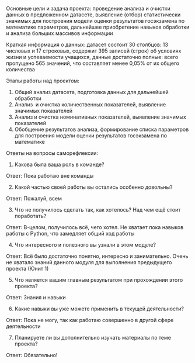 Основные цели и задача проекта: проведение анализа и очистки данных в предложенном датасете, выявление (отбор) статистически значимых для построения модели оценки результатов госэкзамена по математике параметров, дальнейшее приобретение навыков обработки и анализа больших массивов информации


Краткая информация о данных: датасет состоит 30 столбцов: 13 числовых и 17 строковых, содержит 395 записей (строк) об условиях жизни и успеваемости учащихся, данные достаточно полные: всего пропущено 565 значений, что составляет менее 0,05% от их общего количества


Этапы работы над проектом:
1. Общий анализ датасета, подготовка данных для дальнейшей обработки
2. Анализ  и очистка количественных показателей, выявление значимых показателей
3. Анализ и очистка номинативных показателей, выявление значимых показателей
4. Обобщение результатов анализа, формирование списка параметров для построения модели оценки результатов госэкзамена по математике


Ответы на вопросы саморефлексии:

1. Какова была ваша роль в команде?

Ответ: Пока работаю вне команды

2. Какой частью своей работы вы остались особенно довольны?

Ответ: Пожалуй, всем

3. Что не получилось сделать так, как хотелось? Над чем ещё стоит поработать?

Ответ: В-целом, получилось всё, чего хотел. Не хватает пока навыков работы с Python, что замедляет общий ход работы

4. Что интересного и полезного вы узнали в этом модуле?

Ответ: Всё было достаточно понятно, интересно и занимательно. Очень не хватало знаний данного модуля для выполнения предыдущего проекта (Юнит 1)

5. Что является вашим главным результатом при прохождении этого проекта?

Ответ: Знания и навыки

6. Какие навыки вы уже можете применить в текущей деятельности?

Ответ: Пока не могу, так как работаю совершенно в другой сфере деятельности

7. Планируете ли вы дополнительно изучать материалы по теме проекта?

Ответ: Обязательно!
